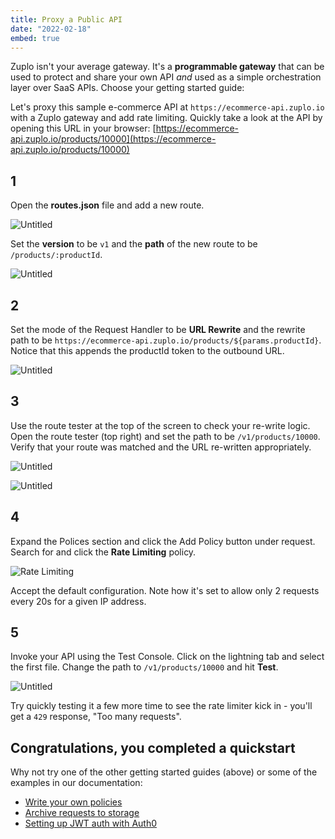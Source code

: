 ```yaml
---
title: Proxy a Public API
date: "2022-02-18"
embed: true
---
```


Zuplo isn't your average gateway. It's a **programmable gateway** that can be
used to protect and share your own API _and_ used as a simple orchestration
layer over SaaS APIs. Choose your getting started guide:

<QuickstartPicker />

Let's proxy this sample e-commerce API at `https://ecommerce-api.zuplo.io` with a
Zuplo gateway and add rate limiting. Quickly take a look at the API by opening 
this URL in your browser: [https://ecommerce-api.zuplo.io/products/10000](https://ecommerce-api.zuplo.io/products/10000)

## 1

Open the **routes.json** file and add a new route.

![Untitled](/media/getting-started/add-route.png)

Set the **version** to be `v1` and the **path** of the new route to be
`/products/:productId`.

![Untitled](/media/getting-started/path.png)

## 2

Set the mode of the Request Handler to be **URL Rewrite** and the rewrite
path to be `https://ecommerce-api.zuplo.io/products/${params.productId}`.
Notice that this appends the productId token to the outbound URL.

![Untitled](/media/getting-started/rewrite.png)

## 3

Use the route tester at the top of the screen to check your re-write logic. Open
the route tester (top right) and set the path to be `/v1/products/10000`. Verify
that your route was matched and the URL re-written appropriately.

![Untitled](/media/getting-started/route-tester.png)

![Untitled](/media/getting-started/route-matched.png)

## 4

Expand the Polices section and click the Add Policy button under request. Search 
for and click the **Rate Limiting** policy. 

![Rate Limiting](/media/getting-started/rate-limit.png)

Accept the default configuration. Note how it's set to allow only 2 requests
every 20s for a given IP address.

## 5

Invoke your API using the Test Console. Click on the lightning tab and select
the first file. Change the path to `/v1/products/10000` and hit **Test**.

![Untitled](/media/getting-started/test-client.png)

Try quickly testing it a few more time to see the rate limiter kick in - you'll
get a `429` response, "Too many requests". 

## Congratulations, you completed a quickstart

Why not try one of the other getting started guides (above) or some of the
examples in our documentation:

- [Write your own policies](/policies)
- [Archive requests to storage](/guides/archiving-requests-to-storage)
- [Setting up JWT auth with Auth0](/guides/setup-jwt-auth-with-auth0)
